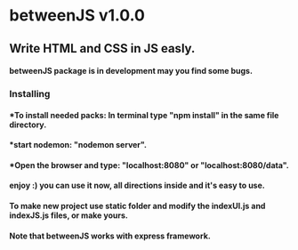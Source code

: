 # betweenJS v1.0.0
## Write HTML and CSS in JS easly.
#### betweenJS package is in development may you find some bugs.

### Installing
#### *To install needed packs: In terminal type "npm install" in the same file directory.
#### *start nodemon: "nodemon server".
#### *Open the browser and type: "localhost:8080" or "localhost:8080/data".

#### enjoy :) you can use it now, all directions inside and it's easy to use.
#### To make new project use static folder and modify the indexUI.js and indexJS.js files, or make yours.

#### Note that betweenJS works with express framework.

